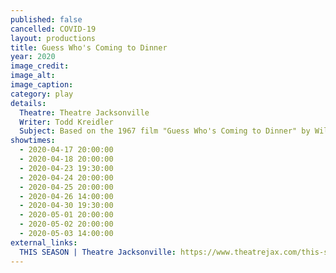 ```yaml
---
published: false
cancelled: COVID-19
layout: productions
title: Guess Who's Coming to Dinner
year: 2020
image_credit: 
image_alt:
image_caption:
category: play
details:
  Theatre: Theatre Jacksonville
  Writer: Todd Kreidler
  Subject: Based on the 1967 film "Guess Who's Coming to Dinner" by William Rose
showtimes: 
  - 2020-04-17 20:00:00
  - 2020-04-18 20:00:00
  - 2020-04-23 19:30:00
  - 2020-04-24 20:00:00
  - 2020-04-25 20:00:00
  - 2020-04-26 14:00:00
  - 2020-04-30 19:30:00
  - 2020-05-01 20:00:00
  - 2020-05-02 20:00:00
  - 2020-05-03 14:00:00
external_links:
  THIS SEASON | Theatre Jacksonville: https://www.theatrejax.com/this-season
---
```

